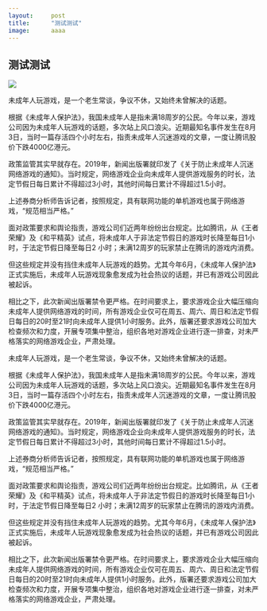 ```yaml
---
layout:     post
title:      "测试测试"
image:      aaaa
---
```


## 测试测试

![]({{site.url}}/{{site.post_images}}/2016-03-03-c-a.png)

未成年人玩游戏，是一个老生常谈，争议不休，又始终未曾解决的话题。

根据《未成年人保护法》，我国未成年人是指未满18周岁的公民。今年以来，游戏公司因为未成年人玩游戏的话题，多次站上风口浪尖。近期最知名事件发生在8月3日，当时一篇存活四个小时左右，指责未成年人沉迷游戏的文章，一度让腾讯股价下跌4000亿港元。

政策监管其实早就存在。2019年，新闻出版署就印发了《关于防止未成年人沉迷网络游戏的通知》。当时规定，网络游戏企业向未成年人提供游戏服务的时长，法定节假日每日累计不得超过3小时，其他时间每日累计不得超过1.5小时。

上述券商分析师告诉记者，按照规定，具有联网功能的单机游戏也属于网络游戏，“规范相当严格。”

面对政策要求和舆论指责，游戏公司们近两年纷纷出台规定。比如腾讯，从《王者荣耀》及《和平精英》试点，将未成年人于非法定节假日的游戏时长降至每日1小时，于法定节假日降至每日2 小时；未满12周岁的玩家禁止在腾讯的游戏内消费。

但这些规定并没有挡住未成年人玩游戏的趋势。尤其今年6月，《未成年人保护法》正式实施后，未成年人玩游戏现象愈发成为社会热议的话题，并已有游戏公司因此被起诉。

相比之下，此次新闻出版署禁令更严格。在时间要求上，要求游戏企业大幅压缩向未成年人提供网络游戏的时间，所有游戏企业仅可在周五、周六、周日和法定节假日每日的20时至21时向未成年人提供1小时服务。此外，版署还要求游戏公司加大检查频次和力度，开展专项集中整治，组织各地对游戏企业进行逐一排查，对未严格落实的网络游戏企业，严肃处理。

未成年人玩游戏，是一个老生常谈，争议不休，又始终未曾解决的话题。

根据《未成年人保护法》，我国未成年人是指未满18周岁的公民。今年以来，游戏公司因为未成年人玩游戏的话题，多次站上风口浪尖。近期最知名事件发生在8月3日，当时一篇存活四个小时左右，指责未成年人沉迷游戏的文章，一度让腾讯股价下跌4000亿港元。

政策监管其实早就存在。2019年，新闻出版署就印发了《关于防止未成年人沉迷网络游戏的通知》。当时规定，网络游戏企业向未成年人提供游戏服务的时长，法定节假日每日累计不得超过3小时，其他时间每日累计不得超过1.5小时。

上述券商分析师告诉记者，按照规定，具有联网功能的单机游戏也属于网络游戏，“规范相当严格。”

面对政策要求和舆论指责，游戏公司们近两年纷纷出台规定。比如腾讯，从《王者荣耀》及《和平精英》试点，将未成年人于非法定节假日的游戏时长降至每日1小时，于法定节假日降至每日2 小时；未满12周岁的玩家禁止在腾讯的游戏内消费。

但这些规定并没有挡住未成年人玩游戏的趋势。尤其今年6月，《未成年人保护法》正式实施后，未成年人玩游戏现象愈发成为社会热议的话题，并已有游戏公司因此被起诉。

相比之下，此次新闻出版署禁令更严格。在时间要求上，要求游戏企业大幅压缩向未成年人提供网络游戏的时间，所有游戏企业仅可在周五、周六、周日和法定节假日每日的20时至21时向未成年人提供1小时服务。此外，版署还要求游戏公司加大检查频次和力度，开展专项集中整治，组织各地对游戏企业进行逐一排查，对未严格落实的网络游戏企业，严肃处理。